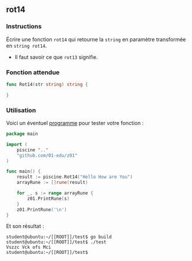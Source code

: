 ## rot14

### Instructions

Écrire une fonction `rot14` qui retourne la `string` en paramètre transformée en `string rot14`.

-   Il faut savoir ce que `rot13` signifie.

### Fonction attendue

```go
func Rot14(str string) string {

}
```

### Utilisation

Voici un éventuel [programme](TODO-LINK) pour tester votre fonction :

```go
package main

import (
	piscine ".."
	"github.com/01-edu/z01"
)

func main() {
	result := piscine.Rot14("Hello How are You")
	arrayRune := []rune(result)

	for _, s := range arrayRune {
		z01.PrintRune(s)
	}
	z01.PrintRune('\n')
}
```

Et son résultat :

```console
student@ubuntu:~/[[ROOT]]/test$ go build
student@ubuntu:~/[[ROOT]]/test$ ./test
Vszzc Vck ofs Mci
student@ubuntu:~/[[ROOT]]/test$
```

